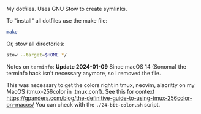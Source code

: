 My dotfiles. Uses GNU Stow to create symlinks.

To "install" all dotfiles use the make file:
```bash
make
```
Or, stow all directories:
```bash
stow --target=$HOME */
```

Notes on `terminfo`:
**Update 2024-01-09**
Since macOS 14 (Sonoma) the terminfo hack isn't necessary anymore, so I removed the file.

This was necessary to get the colors right in tmux, neovim, alacritty on my MacOS (tmux-256color in .tmux.conf). See this for context https://gpanders.com/blog/the-definitive-guide-to-using-tmux-256color-on-macos/
You can check with the `./24-bit-color.sh` script.

